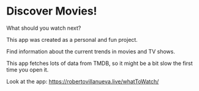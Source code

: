 # Discover Movies!

What should you watch next?

This app was created as a personal and fun project.

Find information about the current trends in movies and TV shows.

This app fetches lots of data from TMDB, so it might be a bit slow the first time you open it.

Look at the app: https://robertovillanueva.live/whatToWatch/
